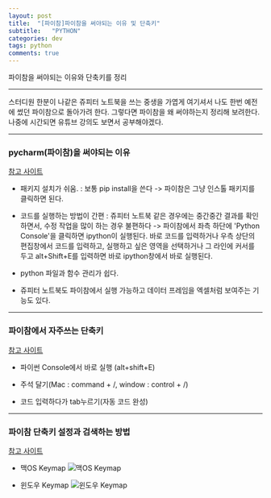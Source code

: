 ```yaml
---
layout: post
title:  "[파이참]파이참을 써야되는 이유 및 단축키"
subtitle:   "PYTHON"
categories: dev
tags: python
comments: true
---
```


파이참을 써야되는 이유와 단축키를 정리

---
스터디원 한분이 나같은 쥬피터 노트북을 쓰는 중생을 가엽게 여기셔서 나도 한번 예전에 썼던 파이참으로 돌아가려 한다. 그렇다면 파이참을 왜 써야하는지 정리해 보려한다.
나중에 시간되면 유튜브 강의도 보면서 공부해야겠다.

---
### pycharm(파이참)을 써야되는 이유
[참고 사이트](https://tariat.tistory.com/73)

- 패키지 설치가 쉬움. : 보통 pip install을 쓴다 -> 파이참은 그냥 인스톨 패키지를 클릭하면 된다.

- 코드를 실행하는 방법이 간편 : 쥬피터 노트북 같은 경우에는 중간중간 결과를 확인하면서, 수정 작업을 많이 하는 경우 불편하다 -> 파이참에서 좌측 하단에 'Python Console'을 클릭하면 ipython이 실행된다. 바로 코드를 입력하거나 우측 상단의 편집창에서 코드를 입력하고,
실행하고 싶은 영역을 선택하거나 그 라인에 커서를 두고 alt+Shift+E를 입력하면 바로 ipython창에서 바로 실행된다.

- python 파일과 함수 관리가 쉽다.

- 쥬피터 노트북도 파이참에서 실행 가능하고 데이터 프레임을 엑셀처럼 보여주는 기능도 있다.

---
### 파이참에서 자주쓰는 단축키
[참고 사이트](https://tariat.tistory.com/336)

- 파이썬 Console에서 바로 실행 (alt+shift+E)

- 주석 달기(Mac : command + /, window : control + /)

- 코드 입력하다가 tab누르기(자동 코드 완성)

---
### 파이참 단축키 설정과 검색하는 방법
[참고 사이트](https://mainia.tistory.com/5611)

- 맥OS Keymap
![맥OS Keymap](https://t1.daumcdn.net/cfile/tistory/9921213B5AE5A32434)  
  
   
- 윈도우 Keymap
![윈도우 Keymap](https://t1.daumcdn.net/cfile/tistory/99A6593B5AE5A32526)
